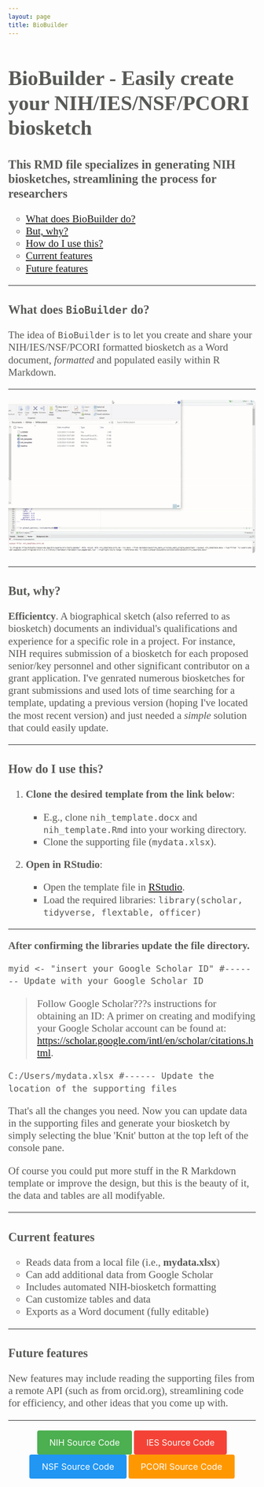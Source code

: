 ```yaml
---
layout: page
title: BioBuilder 
---
```


<ul style="color: #585A56; font-family: Aptos; font-size: 1.50em; line-height: 1.2; padding: 0;">

# BioBuilder - Easily create your NIH/IES/NSF/PCORI biosketch

### This RMD file specializes in generating NIH biosketches, streamlining the process for researchers 

- [What does BioBuilder do?](#what-does-biobuilder-do)
- [But, why?](#buy-why)
- [How do I use this?](#how-do-i-use-this)
- [Current features](#current-features)
- [Future features](#future-features)

---

### What does `BioBuilder` do?

The idea of `BioBuilder` is to let you create and share your NIH/IES/NSF/PCORI formatted biosketch as a Word document, *formatted* and populated easily within R Markdown.    

---

<div style="text-align: center; margin-top: 20px;">
  <img src="/assets/img/nihbio.gif" alt="Biosketch GIF" style="width: 600px; height: auto; border-radius: 8px;">
</div>


---

### But, why?

**Efficientcy**. A biographical sketch (also referred to as biosketch) documents an individual's qualifications and experience for a specific role in a project. For instance, NIH requires submission of a biosketch for each proposed senior/key personnel and other significant contributor on a grant application. I've genrated numerous biosketches for grant submissions and used lots of time searching for a template, updating a previous version (hoping I've located the most recent version) and just needed a *simple* solution that could easily update.   

---

### How do I use this?

1. **Clone the desired template from the link below**:
   - E.g., clone `nih_template.docx` and `nih_template.Rmd` into your working directory.
   - Clone the supporting file (`mydata.xlsx`).

1. **Open in RStudio**:
   - Open the template file in [RStudio](https://www.rstudio.com/).
   - Load the required libraries: `library(scholar, tidyverse, flextable, officer)`

---

**After confirming the libraries update the file directory.**  

`myid <- "insert your Google Scholar ID" #------- Update with your Google Scholar ID`

> Follow Google Scholar???s instructions for obtaining an ID: A primer on creating and modifying your Google Scholar account can be found at: https://scholar.google.com/intl/en/scholar/citations.html.

`C:/Users/mydata.xlsx #------ Update the location of the supporting files`

That's all the changes you need. Now you can update data in the supporting files and generate your biosketch by simply selecting the blue 'Knit' button at the top left of the console pane. 

Of course you could put more stuff in the R Markdown template or improve the design, but this is the beauty of it, the data and tables are all modifyable. 

---

### Current features

- Reads data from a local file (i.e., **mydata.xlsx**)
- Can add additional data from Google Scholar 
- Includes automated NIH-biosketch formatting  
- Can customize tables and data 
- Exports as a Word document (fully editable) 

---

### Future features

New features may include reading the supporting files from a remote API (such as from orcid.org), streamlining code for efficiency, and other ideas that you come up with. 

</ul>

---

<div style="text-align: center; margin-top: 20px;">
  <a href="https://github.com/wwwaylon/NIHbiosketch" target="_blank" style="background-color: #4CAF50; color: white; padding: 14px 25px; text-align: center; text-decoration: none; display: inline-block; font-size: 1.25em; border-radius: 4px; transition: background-color 0.3s;">NIH Source Code</a>
  <a href="https://www.google.com" target="_blank" style="background-color: #f44336; color: white; padding: 14px 25px; text-align: center; text-decoration: none; display: inline-block; font-size: 1.25em; border-radius: 4px; transition: background-color 0.3s;">IES Source Code</a>
  <a href="https://www.google.com" target="_blank" style="background-color: #2196F3; color: white; padding: 14px 25px; text-align: center; text-decoration: none; display: inline-block; font-size: 1.25em; border-radius: 4px; transition: background-color 0.3s;">NSF Source Code</a>
  <a href="https://www.google.com" target="_blank" style="background-color: #FF9800; color: white; padding: 14px 25px; text-align: center; text-decoration: none; display: inline-block; font-size: 1.25em; border-radius: 4px; transition: background-color 0.3s;">PCORI Source Code</a>
</div>

<style>
a:hover {
  background-color: #555 !important;
}
</style>
